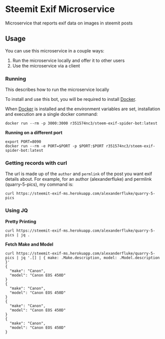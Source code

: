 # Steemit Exif Microservice

Microservice that reports exif data on images in steemit posts

## Usage

You can use this microservice in a couple ways:
1. Run the microservice locally and offer it to other users
1. Use the microservice via a client

### Running 

This describes how to run the microservice locally

To install and use this bot, you will be required to install [Docker](https://www.docker.com/community-edition#/download).

When [Docker](https://www.docker.com/community-edition#/download)  is installed and the environment variables are set, installation and execution are a single docker command: 

```
docker run --rm -p 3000:3000 r351574nc3/steem-exif-spider-bot:latest
```

**Running on a different port**


```
export PORT=8090
docker run --rm -e PORT=$PORT -p $PORT:$PORT r351574nc3/steem-exif-spider-bot:latest
```

### Getting records with curl

The url is made up of the `author` and `permlink` of the post you want exif details about. For example, for an author (alexanderfluke) and permlink (quarry-5-pics), my command is:

```
curl https://steemit-exif-ms.herokuapp.com/alexanderfluke/quarry-5-pics
```

### Using JQ

**Pretty Printing**
```
curl https://steemit-exif-ms.herokuapp.com/alexanderfluke/quarry-5-pics | jq .
```

**Fetch Make and Model**
```
curl https://steemit-exif-ms.herokuapp.com/alexanderfluke/quarry-5-pics | jq '.[] | { make: .Make.description, model: .Model.description }'
{
  "make": "Canon",
  "model": "Canon EOS 450D"
}
{
  "make": "Canon",
  "model": "Canon EOS 450D"
}
{
  "make": "Canon",
  "model": "Canon EOS 450D"
}
{
  "make": "Canon",
  "model": "Canon EOS 450D"
}
```